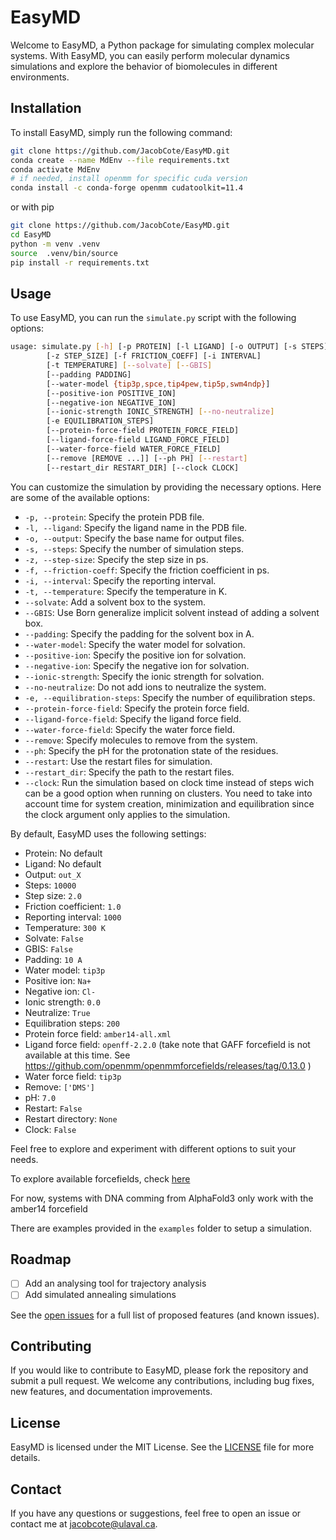 # EasyMD

Welcome to EasyMD, a Python package for simulating complex molecular systems. With EasyMD, you can easily perform molecular dynamics simulations and explore the behavior of biomolecules in different environments.

## Installation
To install EasyMD, simply run the following command:
```bash
git clone https://github.com/JacobCote/EasyMD.git
conda create --name MdEnv --file requirements.txt
conda activate MdEnv
# if needed, install openmm for specific cuda version
conda install -c conda-forge openmm cudatoolkit=11.4
```
or with pip
```bash
git clone https://github.com/JacobCote/EasyMD.git
cd EasyMD
python -m venv .venv
source  .venv/bin/source
pip install -r requirements.txt

```

## Usage
To use EasyMD, you can run the `simulate.py` script with the following options:
```bash
usage: simulate.py [-h] [-p PROTEIN] [-l LIGAND] [-o OUTPUT] [-s STEPS]
        [-z STEP_SIZE] [-f FRICTION_COEFF] [-i INTERVAL]
        [-t TEMPERATURE] [--solvate] [--GBIS]
        [--padding PADDING]
        [--water-model {tip3p,spce,tip4pew,tip5p,swm4ndp}]
        [--positive-ion POSITIVE_ION]
        [--negative-ion NEGATIVE_ION]
        [--ionic-strength IONIC_STRENGTH] [--no-neutralize]
        [-e EQUILIBRATION_STEPS]
        [--protein-force-field PROTEIN_FORCE_FIELD]
        [--ligand-force-field LIGAND_FORCE_FIELD]
        [--water-force-field WATER_FORCE_FIELD]
        [--remove [REMOVE ...]] [--ph PH] [--restart]
        [--restart_dir RESTART_DIR] [--clock CLOCK]
```

You can customize the simulation by providing the necessary options. Here are some of the available options:

- `-p, --protein`: Specify the protein PDB file.
- `-l, --ligand`: Specify the ligand name in the PDB file.
- `-o, --output`: Specify the base name for output files.
- `-s, --steps`: Specify the number of simulation steps.
- `-z, --step-size`: Specify the step size in ps.
- `-f, --friction-coeff`: Specify the friction coefficient in ps.
- `-i, --interval`: Specify the reporting interval.
- `-t, --temperature`: Specify the temperature in K.
- `--solvate`: Add a solvent box to the system.
- `--GBIS`: Use Born generalize implicit solvent instead of adding a solvent box.
- `--padding`: Specify the padding for the solvent box in A.
- `--water-model`: Specify the water model for solvation.
- `--positive-ion`: Specify the positive ion for solvation.
- `--negative-ion`: Specify the negative ion for solvation.
- `--ionic-strength`: Specify the ionic strength for solvation.
- `--no-neutralize`: Do not add ions to neutralize the system.
- `-e, --equilibration-steps`: Specify the number of equilibration steps.
- `--protein-force-field`: Specify the protein force field.
- `--ligand-force-field`: Specify the ligand force field.
- `--water-force-field`: Specify the water force field.
- `--remove`: Specify molecules to remove from the system.
- `--ph`: Specify the pH for the protonation state of the residues.
- `--restart`: Use the restart files for simulation.
- `--restart_dir`: Specify the path to the restart files.
- `--clock`: Run the simulation based on clock time instead of steps wich can be a good option when running on clusters. You need to take into account time for system creation, minimization and equilibration since the clock argument only applies to the simulation.

By default, EasyMD uses the following settings:
- Protein: No default
- Ligand: No default
- Output: `out_X`
- Steps: `10000`
- Step size: `2.0`
- Friction coefficient: `1.0`
- Reporting interval: `1000`
- Temperature: `300 K`
- Solvate: `False`
- GBIS: `False`
- Padding: `10 A`
- Water model: `tip3p`
- Positive ion: `Na+`
- Negative ion: `Cl-`
- Ionic strength: `0.0`
- Neutralize: `True`
- Equilibration steps: `200`
- Protein force field: `amber14-all.xml`
- Ligand force field: `openff-2.2.0` (take note that GAFF forcefield is not available at this time. See https://github.com/openmm/openmmforcefields/releases/tag/0.13.0  )
- Water force field: `tip3p`
- Remove: `['DMS']`
- pH: `7.0`
- Restart: `False`
- Restart directory: `None`
- Clock: `False`

Feel free to explore and experiment with different options to suit your needs.

To explore available forcefields, check [here](https://ommprotocol.readthedocs.io/en/latest/forcefields.html)

For now, systems with DNA comming from AlphaFold3 only work with the amber14 forcefield

There are examples provided in the `examples` folder to setup a simulation.

## Roadmap

- [ ] Add an analysing tool for trajectory analysis
- [ ] Add simulated annealing simulations

See the [open issues](https://github.com/JacobCote/EasyMD/issues) for a full list of proposed features (and known issues).

## Contributing
If you would like to contribute to EasyMD, please fork the repository and submit a pull request. We welcome any contributions, including bug fixes, new features, and documentation improvements.

## License
EasyMD is licensed under the MIT License. See the [LICENSE](LICENSE) file for more details.

## Contact
If you have any questions or suggestions, feel free to open an issue or contact me at jacobcote@ulaval.ca.



